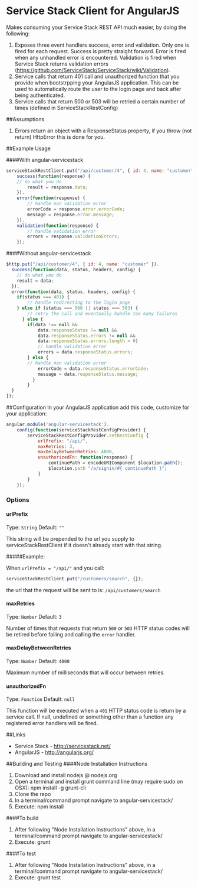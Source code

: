 Service Stack Client for AngularJS
==============

Makes consuming your Service Stack REST API much easier, by doing the following:

1. Exposes three event handlers success, error and validation. Only one is fired for each request. Success is pretty straight forward. Error is fired when any unhandled error is encountered. Validation is fired when Service Stack returns validation errors (https://github.com/ServiceStack/ServiceStack/wiki/Validation).
2. Service calls that return 401 call and unauthorized function that you provide when bootstrpping your AngularJS application. This can be used to automatically route the user to the login page and back after being authenticated.
3. Service calls that return 500 or 503 will be retried a certain number of times (defined in ServiceStackRestConfig)

##Assumptions
1. Errors return an object with a ResponseStatus property, if you throw (not return) HttpError this is done for you.

##Example Usage

####With angular-servicestack
```javascript
serviceStackRestClient.put("/api/customer/4", { id: 4, name: "customer" }).
	success(function(response) {
  	// do what you do
		result = response.data;
	}).
	error(function(response) {
		// handle non validation error
		errorCode = response.error.errorCode;
		message = response.error.message;
	}).
	validation(function(response) {
		// handle validation error
		errors = response.validationErrors;
	});
```

####Without angular-servicestack
```javascript
$http.put("/api/customer/4", { id: 4, name: "customer" }).
  success(function(data, status, headers, config) {
  	// do what you do
  	result = data;
  }).
  error(function(data, status, headers, config) {
  	if(status === 401) {
  		// handle redirecting to the login page
    } else if (status === 500 || status === 503) {
    	// retry the call and eventually handle too many failures
	  } else {
	  	if(data !== null && 
	  		data.responseStatus != null && 
	  		data.responseStatus.errors != null && 
	  		data.responseStatus.errors.length > 0)
	  		// handle validation error
	  		errors = data.responseStatus.errors;
	  	} else {
	  	// handle non validation error
	  		errorCode = data.responseStatus.errorCode;
	  		message = data.responseStatus.message;
		  }
		}
  }
});
```

##Configuration
In your AngularJS application add this code, customize for your application:
```javascript
angular.module('angular-servicestack').
	config(function(serviceStackRestConfigProvider) {
		serviceStackRestConfigProvider.setRestConfig {
			urlPrefix: "/api/",
			maxRetries: 3,
			maxDelayBetweenRetries: 4000,
			unauthorizedFn: function(response) { 
				continuePath = encodeURIComponent $location.path();
				$location.path "/a/signin/#{ continuePath }";
			}
		}
	});
```

### Options

#### urlPrefix
Type: `String`
Default: `""`

This string will be prepended to the url you supply to serviceStackRestClient if it doesn't already start with that string.

#####Example:

When `urlPrefix = "/api/"` and you call:
```js
serviceStackRestClient.put("/customers/search", {});
```
the url that the request will be sent to is: `/api/customers/search`

#### maxRetries
Type: `Number`
Default: `3`

Number of times that requests that return `500` or `503` HTTP status codes will be retired before failing and calling the `error` handler.

#### maxDelayBetweenRetries
Type: `Number`
Default: `4000`

Maximum number of milliseconds that will occur between retries.

#### unauthorizedFn
Type: `Function`
Default: `null`

This function will be executed when a `401` HTTP status code is return by a service call. If null, undefined or something other than a function any registered error handlers will be fired.


##Links
+ Service Stack - http://servicestack.net/
+ AngularJS - http://angularjs.org/


##Building and Testing
####Node Installation Instructions
1.  Download and install nodejs @ nodejs.org
2.  Open a terminal and install grunt command line (may require sudo on OSX): npm install -g grunt-cli
3.  Clone the repo
4.  In a terminal/command prompt navigate to angular-servicestack/
5.  Execute: npm install


####To build
1. After following "Node Installation Instructions" above, in a terminal/command prompt navigate to angular-servicestack/
2. Execute: grunt


####To test
1. After following "Node Installation Instructions" above, in a terminal/command prompt navigate to angular-servicestack/
2. Execute: grunt test